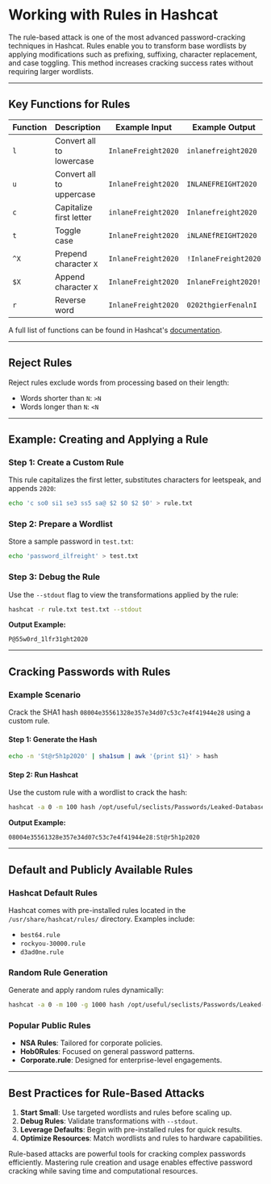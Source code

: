 # Working with Rules in Hashcat

The rule-based attack is one of the most advanced password-cracking techniques in Hashcat. Rules enable you to transform base wordlists by applying modifications such as prefixing, suffixing, character replacement, and case toggling. This method increases cracking success rates without requiring larger wordlists.

---

## Key Functions for Rules

| Function | Description                           | Example Input           | Example Output           |
|----------|---------------------------------------|-------------------------|--------------------------|
| `l`      | Convert all to lowercase             | `InlaneFreight2020`     | `inlanefreight2020`      |
| `u`      | Convert all to uppercase             | `InlaneFreight2020`     | `INLANEFREIGHT2020`      |
| `c`      | Capitalize first letter              | `inlaneFreight2020`     | `Inlanefreight2020`      |
| `t`      | Toggle case                          | `InlaneFreight2020`     | `iNLANEfREIGHT2020`      |
| `^X`     | Prepend character `X`                | `InlaneFreight2020`     | `!InlaneFreight2020`     |
| `$X`     | Append character `X`                 | `InlaneFreight2020`     | `InlaneFreight2020!`     |
| `r`      | Reverse word                         | `InlaneFreight2020`     | `0202thgierFenalnI`      |

A full list of functions can be found in Hashcat's [documentation](https://hashcat.net/wiki/).

---

## Reject Rules
Reject rules exclude words from processing based on their length:
- Words shorter than `N`: `>N`
- Words longer than `N`: `<N`

---

## Example: Creating and Applying a Rule

### Step 1: Create a Custom Rule
This rule capitalizes the first letter, substitutes characters for leetspeak, and appends `2020`:
```bash
echo 'c so0 si1 se3 ss5 sa@ $2 $0 $2 $0' > rule.txt
```

### Step 2: Prepare a Wordlist
Store a sample password in `test.txt`:
```bash
echo 'password_ilfreight' > test.txt
```

### Step 3: Debug the Rule
Use the `--stdout` flag to view the transformations applied by the rule:
```bash
hashcat -r rule.txt test.txt --stdout
```

**Output Example:**
```
P@55w0rd_1lfr31ght2020
```

---

## Cracking Passwords with Rules

### Example Scenario
Crack the SHA1 hash `08004e35561328e357e34d07c53c7e4f41944e28` using a custom rule.

#### Step 1: Generate the Hash
```bash
echo -n 'St@r5h1p2020' | sha1sum | awk '{print $1}' > hash
```

#### Step 2: Run Hashcat
Use the custom rule with a wordlist to crack the hash:
```bash
hashcat -a 0 -m 100 hash /opt/useful/seclists/Passwords/Leaked-Databases/rockyou.txt -r rule.txt
```

**Output Example:**
```
08004e35561328e357e34d07c53c7e4f41944e28:St@r5h1p2020
```

---

## Default and Publicly Available Rules

### Hashcat Default Rules
Hashcat comes with pre-installed rules located in the `/usr/share/hashcat/rules/` directory. Examples include:
- `best64.rule`
- `rockyou-30000.rule`
- `d3ad0ne.rule`

### Random Rule Generation
Generate and apply random rules dynamically:
```bash
hashcat -a 0 -m 100 -g 1000 hash /opt/useful/seclists/Passwords/Leaked-Databases/rockyou.txt
```

### Popular Public Rules
- **NSA Rules**: Tailored for corporate policies.
- **Hob0Rules**: Focused on general password patterns.
- **Corporate.rule**: Designed for enterprise-level engagements.

---

## Best Practices for Rule-Based Attacks
1. **Start Small**: Use targeted wordlists and rules before scaling up.
2. **Debug Rules**: Validate transformations with `--stdout`.
3. **Leverage Defaults**: Begin with pre-installed rules for quick results.
4. **Optimize Resources**: Match wordlists and rules to hardware capabilities.

Rule-based attacks are powerful tools for cracking complex passwords efficiently. Mastering rule creation and usage enables effective password cracking while saving time and computational resources.
